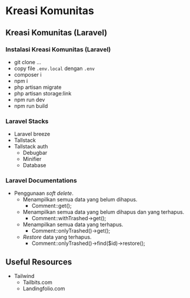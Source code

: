 # Kreasi Komunitas
## Kreasi Komunitas (Laravel)
### Instalasi Kreasi Komunitas (Laravel)
- git clone ...
- copy file `.env.local` dengan `.env`
- composer i
- npm i
- php artisan migrate
- php artisan storage:link
- npm run dev
- npm run build
### Laravel Stacks
- Laravel breeze
- Tallstack
- Tallstack auth
  - Debugbar
  - Minifier
  - Database

### Laravel Documentations
- Penggunaan *soft delete*.
  - Menampilkan semua data yang belum dihapus.
    - Comment::get();
  - Menampilkan semua data yang belum dihapus dan yang terhapus.
    - Comment::withTrashed->get();
  - Menampilkan semua data yang terhapus.
    - Comment::onlyTrashed()->get();
  - *Restore* data yang terhapus.
    - Comment::onlyTrashed()->find($id)->restore();
## Useful Resources
- Tailwind
  - Tailbits.com
  - Landingfolio.com